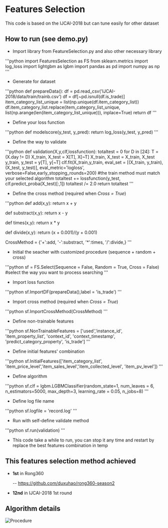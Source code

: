 # Features Selection
This code is based on the IJCAI-2018 but can tune easily for other dataset

## How to run (see demo.py)
- Import library from FeatureSelection.py and also other necessary library

'''python
import FeaturesSelection as FS
from sklearn.metrics import log_loss
import lightgbm as lgbm
import pandas as pd
import numpy as np
'''

- Generate for dataset

'''python
def prepareData():
    df = pd.read_csv('IJCAI-2018/data/train/trainb.csv')
    df = df[~pd.isnull(df.is_trade)]
    item_category_list_unique = list(np.unique(df.item_category_list))
    df.item_category_list.replace(item_category_list_unique, list(np.arange(len(item_category_list_unique))), inplace=True)
    return df
'''

- Define your loss function

'''python
def modelscore(y_test, y_pred):
    return log_loss(y_test, y_pred)
'''

- Define the way to validate

'''python
def validation(X,y,clf,lossfunction):
    totaltest = 0
    for D in [24]:
        T = (X.day != D)
        X_train, X_test = X[T], X[~T]
        X_train, X_test = X_train, X_test
        y_train, y_test = y[T], y[~T]
        clf.fit(X_train,y_train, eval_set = [(X_train, y_train), (X_test, y_test)], eval_metric='logloss', verbose=False,early_stopping_rounds=200) #the train method must match your selected algorithm
        totaltest += lossfunction(y_test, clf.predict_proba(X_test)[:,1])
    totaltest /= 2.0
    return totaltest
'''

- Define the cross method (required when *Cross = True*)

'''python
def add(x,y):
    return x + y

def substract(x,y):
    return x - y

def times(x,y):
    return x * y

def divide(x,y):
    return (x + 0.001)/(y + 0.001)

CrossMethod = {'+':add,
               '-':substract,
               '*':times,
               '/':divide,}
'''

- Initial the seacher with customized procedure (sequence + random + cross)

'''python
sf = FS.Select(Sequence = False, Random = True, Cross = False) #select the way you want to process searching
'''

- Import loss function

'''python
sf.ImportDF(prepareData(),label = 'is_trade')
'''

- Import cross method (required when *Cross = True*)

'''python
sf.ImportCrossMethod(CrossMethod)
'''

- Define non-trainable features

'''python
sf.NonTrainableFeatures = ['used','instance_id', 'item_property_list', 'context_id', 'context_timestamp', 'predict_category_property', 'is_trade']
'''

- Define initial features' combination

'''python
sf.InitialFeatures(['item_category_list', 'item_price_level','item_sales_level','item_collected_level', 'item_pv_level'])
'''

- Define algorithm

'''python
sf.clf = lgbm.LGBMClassifier(random_state=1, num_leaves = 6, n_estimators=5000, max_depth=3, learning_rate = 0.05, n_jobs=8)
'''

- Define log file name

'''python
sf.logfile = 'record.log'
'''

- Run with self-define validate method

'''python
sf.run(validation)
'''

- This code take a while to run, you can stop it any time and restart by replace the best features combination in temp

## This features selection method achieved

- **1st** in Rong360

   -- https://github.com/duxuhao/rong360-season2

- **12nd** in IJCAI-2018 1st round

## Algorithm details

![Procedure](https://github.com/duxuhao/Feature-Selection/blob/master/Procedure.png)
